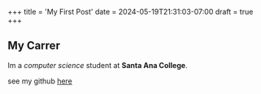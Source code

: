 +++
title = 'My First Post'
date = 2024-05-19T21:31:03-07:00
draft = true
+++

## My Carrer

Im a *computer science* student at **Santa Ana College**.

see my github [here](https://github.com/armando013005)